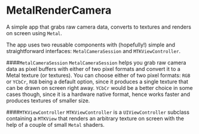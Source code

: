 # MetalRenderCamera
A simple app that grabs raw camera data, converts to textures and renders on screen using `Metal`.

The app uses two reusable components with (hopefully!) simple and straightforward interfaces: `MetalCameraSession` and `MTKViewController`. 

####`MetalCameraSession`
`MetalCameraSession` helps you grab raw camera data as pixel buffers with either of two pixel formats and convert it to a Metal texture (or textures). You can choose either of two pixel formats: `RGB` or `YCbCr`, `RGB` being a default option, since it produces a single texture that can be drawn on screen right away. `YCbCr` would be a better choice in some cases though, since it is a hardware native format, hence works faster and produces textures of smaller size.

####`MTKViewController`
`MTKViewController` is a `UIViewController` subclass containing a `MTKView` that renders an arbitrary texture on screen with the help of a couple of small `Metal` shaders.
